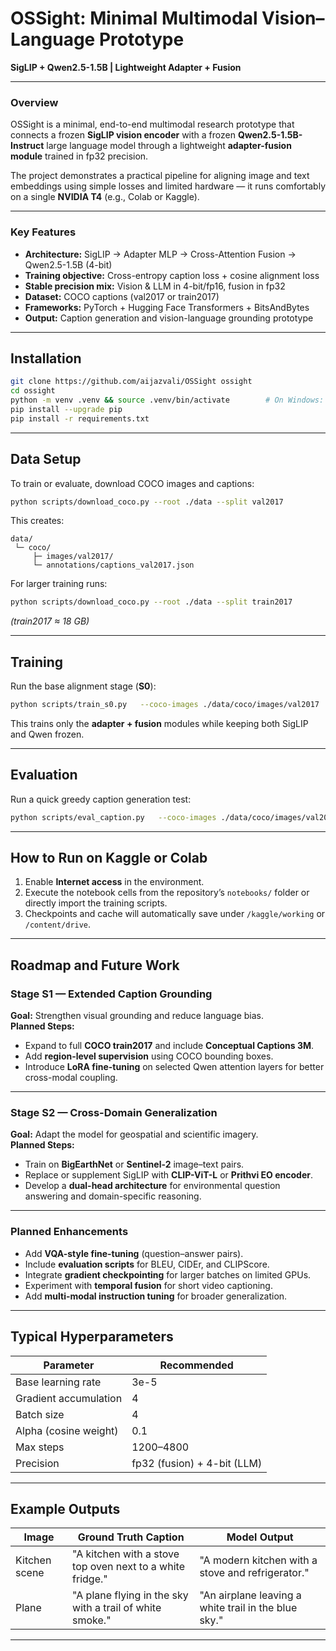 # OSSight: Minimal Multimodal Vision–Language Prototype  
**SigLIP + Qwen2.5-1.5B | Lightweight Adapter + Fusion**

---

### Overview
OSSight is a minimal, end-to-end multimodal research prototype that connects a frozen **SigLIP vision encoder** with a frozen **Qwen2.5-1.5B-Instruct** large language model through a lightweight **adapter-fusion module** trained in fp32 precision.  

The project demonstrates a practical pipeline for aligning image and text embeddings using simple losses and limited hardware — it runs comfortably on a single **NVIDIA T4** (e.g., Colab or Kaggle).

---

### Key Features
- **Architecture:** SigLIP → Adapter MLP → Cross-Attention Fusion → Qwen2.5-1.5B (4-bit)  
- **Training objective:** Cross-entropy caption loss + cosine alignment loss  
- **Stable precision mix:** Vision & LLM in 4-bit/fp16, fusion in fp32  
- **Dataset:** COCO captions (val2017 or train2017)  
- **Frameworks:** PyTorch + Hugging Face Transformers + BitsAndBytes  
- **Output:** Caption generation and vision-language grounding prototype

---

## Installation

```bash
git clone https://github.com/aijazvali/OSSight ossight
cd ossight
python -m venv .venv && source .venv/bin/activate        # On Windows: .venv\Scripts\activate
pip install --upgrade pip
pip install -r requirements.txt
```

---

## Data Setup

To train or evaluate, download COCO images and captions:

```bash
python scripts/download_coco.py --root ./data --split val2017
```

This creates:
```
data/
 └─ coco/
     ├─ images/val2017/
     └─ annotations/captions_val2017.json
```

For larger training runs:
```bash
python scripts/download_coco.py --root ./data --split train2017
```
*(train2017 ≈ 18 GB)*

---

## Training

Run the base alignment stage (**S0**):

```bash
python scripts/train_s0.py   --coco-images ./data/coco/images/val2017   --coco-captions ./data/coco/annotations/captions_val2017.json   --out ./checkpoints   --steps 1200   --batch-size 4   --grad-accum 4   --lr 3e-5   --alpha-align 0.1
```

This trains only the **adapter + fusion** modules while keeping both SigLIP and Qwen frozen.

---

## Evaluation

Run a quick greedy caption generation test:

```bash
python scripts/eval_caption.py   --coco-images ./data/coco/images/val2017   --coco-captions ./data/coco/annotations/captions_val2017.json   --ckpt ./checkpoints/adapter_fusion_step1200.pt   --samples 8
```

---

## How to Run on Kaggle or Colab

1. Enable **Internet access** in the environment.  
2. Execute the notebook cells from the repository’s `notebooks/` folder or directly import the training scripts.  
3. Checkpoints and cache will automatically save under `/kaggle/working` or `/content/drive`.

---

## Roadmap and Future Work

### **Stage S1 — Extended Caption Grounding**
**Goal:** Strengthen visual grounding and reduce language bias.  
**Planned Steps:**
- Expand to full **COCO train2017** and include **Conceptual Captions 3M**.  
- Add **region-level supervision** using COCO bounding boxes.  
- Introduce **LoRA fine-tuning** on selected Qwen attention layers for better cross-modal coupling.

---

### **Stage S2 — Cross-Domain Generalization**
**Goal:** Adapt the model for geospatial and scientific imagery.  
**Planned Steps:**
- Train on **BigEarthNet** or **Sentinel-2** image–text pairs.  
- Replace or supplement SigLIP with **CLIP-ViT-L** or **Prithvi EO encoder**.  
- Develop a **dual-head architecture** for environmental question answering and domain-specific reasoning.

---

### **Planned Enhancements**
- Add **VQA-style fine-tuning** (question–answer pairs).  
- Include **evaluation scripts** for BLEU, CIDEr, and CLIPScore.  
- Integrate **gradient checkpointing** for larger batches on limited GPUs.  
- Experiment with **temporal fusion** for short video captioning.  
- Add **multi-modal instruction tuning** for broader generalization.

---

## Typical Hyperparameters

| Parameter | Recommended |
|------------|--------------|
| Base learning rate | 3e-5 |
| Gradient accumulation | 4 |
| Batch size | 4 |
| Alpha (cosine weight) | 0.1 |
| Max steps | 1200–4800 |
| Precision | fp32 (fusion) + 4-bit (LLM) |

---

## Example Outputs

| Image | Ground Truth Caption | Model Output |
|--------|----------------------|---------------|
| Kitchen scene | "A kitchen with a stove top oven next to a white fridge." | "A modern kitchen with a stove and refrigerator." |
| Plane | "A plane flying in the sky with a trail of white smoke." | "An airplane leaving a white trail in the blue sky." |

---
